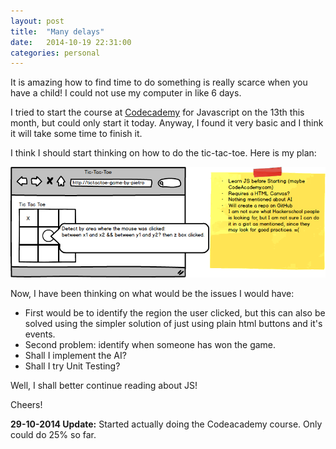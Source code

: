 ```yaml
---
layout: post
title:  "Many delays"
date:   2014-10-19 22:31:00
categories: personal
---
```


It is amazing how to find time to do something is really scarce when you have a child! I could not use my computer in like 6 days.

I tried to start the course at [Codecademy][1] for Javascript on the 13th this month, but could only start it today. Anyway, I found it very basic and I think it will take some time to finish it.

I think I should start thinking on how to do the tic-tac-toe. Here is my plan:

![tic-tac-toe](public/tic-tac-toe-plan.png "Tic Tac Toe Image")

Now, I have been thinking on what would be the issues I would have:

* First would be to identify the region the user clicked, but this can also be solved using the simpler solution of just using plain html buttons and it's events.
* Second problem: identify when someone has won the game.
* Shall I implement the AI?
* Shall I try Unit Testing?

Well, I shall better continue reading about JS! 

Cheers!

**29-10-2014 Update:** Started actually doing the Codeacademy course. Only could do 25% so far.

[1]: http://www.codecademy.com/